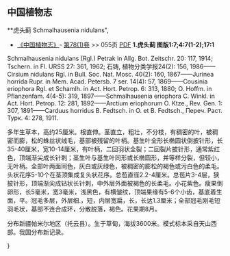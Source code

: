 
## 中国植物志

**虎头蓟 Schmalhausenia nidulans",


* [《中国植物志》](http://www.iplant.cn/frps)- [第78(1)卷](http://www.iplant.cn/frps/vol/78(1)) >> 055页 [PDF](http://www.iplant.cn/frps/pdf/78(1)/055a.PDF)
**1.虎头蓟 图版1:7;4:7(1-2);17:1**

Schmalhausenia nidulans (Rgl.) Petrak in Allg. Bot. Zeitschr. 20: 117, 1914; Tschern. in Fl. URSS 27: 361, 1962; 石铸, 植物分类学报24(2): 156, 1986——Cirsium nidulans Rgl. in Bull. Soc. Nat. Mosc. 40(2): 160, 1867——Jurinea horrida Rupr. in Mem. Acad. Petersb. 7 ser. 14(4): 57, 1869——Cousinia eriophora Rgl. et Schamlh. in Act. Hort. Petrop. 6: 313, 1880; O. Hoffm. in Pflanzenfam. 4(4-5): 319, 1897——Schmalhausenia eriophora C. Winkl. in Act. Hort. Petrop. 12: 281, 1892——Arctium eriophorum O. Ktze., Rev. Gen. 1: 307, 1891——Carduus horridus B. Fedtsch. in O. et B. Fedtsch., Переч. Раст. Турк. 4: 278, 1911.

多年生草本，高约25厘米。根直伸。茎直立，粗壮，不分枝，有稠密的叶，被稠密而膨，松的蛛丝状绒毛，基部被残留的叶柄。基生叶全形长椭圆状倒披针形，长35-40厘米，宽10-14厘米，有叶柄，二回羽状全裂；二回裂片披针形，通常紫红色，顶端渐尖成长针刺；茎生叶与基生叶同形或长椭圆形，并等样分裂，但较小，无叶柄。全部叶两面同色，灰白或灰绿色，被稠密的膨松的褐色或污白色的柔毛。头状花序5-10个在茎顶集成复头状花序。总苞直径2.2-4厘米。总苞片3-4层，狭披针形，顶端渐尖成钻状长针刺，中外层外面被褐色的长柔毛。小花紫色。瘦果倒卵形，长5毫米，宽3毫米，浅黑色，有横皱纹，顶端果缘有5-6个小齿，基底着生面，平。冠毛多层，外层细.，短，内层宽扁，长，长达1.3厘米；全部冠毛刚毛短羽毛状，基部不连合成环，分散脱落，褐色。花果期8月。

分布新疆帕米尔地区（托云县）。生于草甸，海拔3600米。模式标本采自天山西部。我国分布新记录。

}